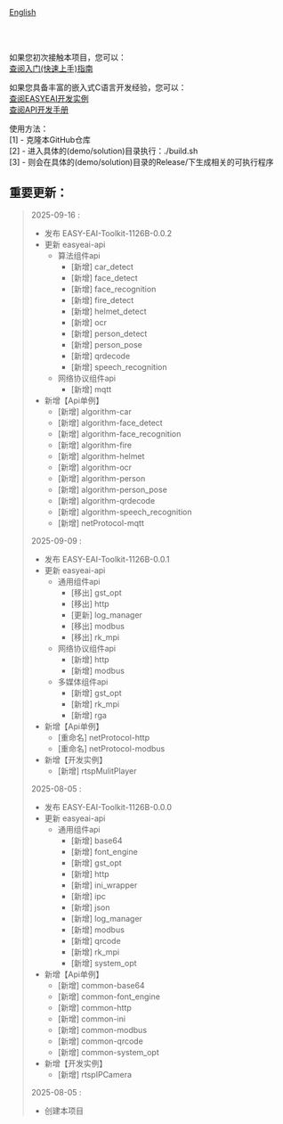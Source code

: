 <br/>
<br/>


[English](README_EN.md)

<br />
<br />

如果您初次接触本项目，您可以：  
[查阅入门(快速上手)指南](https://www.easy-eai.com/document_details/27/1097)

如果您具备丰富的嵌入式C语言开发经验，您可以：  
[查阅EASYEAI开发实例](https://www.easy-eai.com/document_details/27/1150)  
[查阅API开发手册](https://www.easy-eai.com/document_details/27/1132)


使用方法：  
[1] - 克隆本GitHub仓库   
[2] - 进入具体的(demo/solution)目录执行：./build.sh   
[3] - 则会在具体的(demo/solution)目录的Release/下生成相关的可执行程序

重要更新：
---
> 2025-09-16 :
> * 发布 EASY-EAI-Toolkit-1126B-0.0.2
> * 更新 easyeai-api
>     * 算法组件api
>         * [新增] car_detect
>         * [新增] face_detect
>         * [新增] face_recognition
>         * [新增] fire_detect
>         * [新增] helmet_detect
>         * [新增] ocr
>         * [新增] person_detect
>         * [新增] person_pose
>         * [新增] qrdecode
>         * [新增] speech_recognition
>     * 网络协议组件api
>         * [新增] mqtt
> * 新增【Api单例】
>     * [新增] algorithm-car
>     * [新增] algorithm-face_detect
>     * [新增] algorithm-face_recognition
>     * [新增] algorithm-fire
>     * [新增] algorithm-helmet
>     * [新增] algorithm-ocr
>     * [新增] algorithm-person
>     * [新增] algorithm-person_pose
>     * [新增] algorithm-qrdecode
>     * [新增] algorithm-speech_recognition
>     * [新增] netProtocol-mqtt
>
> 2025-09-09 :
> * 发布 EASY-EAI-Toolkit-1126B-0.0.1
> * 更新 easyeai-api
>     * 通用组件api
>         * [移出] gst_opt
>         * [移出] http
>         * [更新] log_manager
>         * [移出] modbus
>         * [移出] rk_mpi
>     * 网络协议组件api
>         * [新增] http
>         * [新增] modbus
>     * 多媒体组件api
>         * [新增] gst_opt
>         * [新增] rk_mpi
>         * [新增] rga
> * 新增【Api单例】
>     * [重命名] netProtocol-http
>     * [重命名] netProtocol-modbus
> * 新增【开发实例】
>     * [新增] rtspMulitPlayer
>
> 2025-08-05 :
> * 发布 EASY-EAI-Toolkit-1126B-0.0.0
> * 更新 easyeai-api
>     * 通用组件api
>         * [新增] base64
>         * [新增] font_engine
>         * [新增] gst_opt
>         * [新增] http
>         * [新增] ini_wrapper
>         * [新增] ipc
>         * [新增] json
>         * [新增] log_manager
>         * [新增] modbus
>         * [新增] qrcode
>         * [新增] rk_mpi
>         * [新增] system_opt
> * 新增【Api单例】
>     * [新增] common-base64
>     * [新增] common-font_engine
>     * [新增] common-http
>     * [新增] common-ini
>     * [新增] common-modbus
>     * [新增] common-qrcode
>     * [新增] common-system_opt
> * 新增【开发实例】
>     * [新增] rtspIPCamera
>
> 2025-08-05 : 
> * 创建本项目